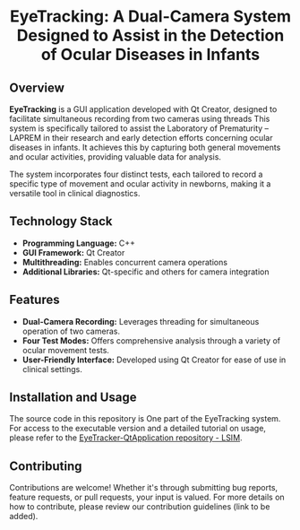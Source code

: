 <h1 align="center">EyeTracking: A Dual-Camera System Designed to Assist in the Detection of Ocular Diseases in Infants</h1>

## Overview
<p><strong>EyeTracking</strong> is a GUI application developed with Qt Creator, designed to facilitate simultaneous recording from two cameras using threads This system is specifically tailored to assist the Laboratory of Prematurity – LAPREM in their research and early detection efforts concerning ocular diseases in infants. It achieves this by capturing both general movements and ocular activities, providing valuable data for analysis.</p>

<p>The system incorporates four distinct tests, each tailored to record a specific type of movement and ocular activity in newborns, making it a versatile tool in clinical diagnostics.</p>

## Technology Stack
<ul>
<li><strong>Programming Language:</strong> C++</li>
<li><strong>GUI Framework:</strong> Qt Creator</li>
<li><strong>Multithreading:</strong> Enables concurrent camera operations</li>
<li><strong>Additional Libraries:</strong> Qt-specific and others for camera integration</li>
</ul>

## Features
<ul>
<li><strong>Dual-Camera Recording:</strong> Leverages threading for simultaneous operation of two cameras.</li>
<li><strong>Four Test Modes:</strong> Offers comprehensive analysis through a variety of ocular movement tests.</li>
<li><strong>User-Friendly Interface:</strong> Developed using Qt Creator for ease of use in clinical settings.</li>
</ul>

## Installation and Usage
<p>The source code in this repository is One part of the EyeTracking system. For access to the executable version and a detailed tutorial on usage, please refer to the <a href="https://github.com/LSIIM/EyeTracker-QtApplication/tree/main">EyeTracker-QtApplication repository - LSIM</a>.</p>

## Contributing
<p>Contributions are welcome! Whether it's through submitting bug reports, feature requests, or pull requests, your input is valued. For more details on how to contribute, please review our contribution guidelines (link to be added).</p>
